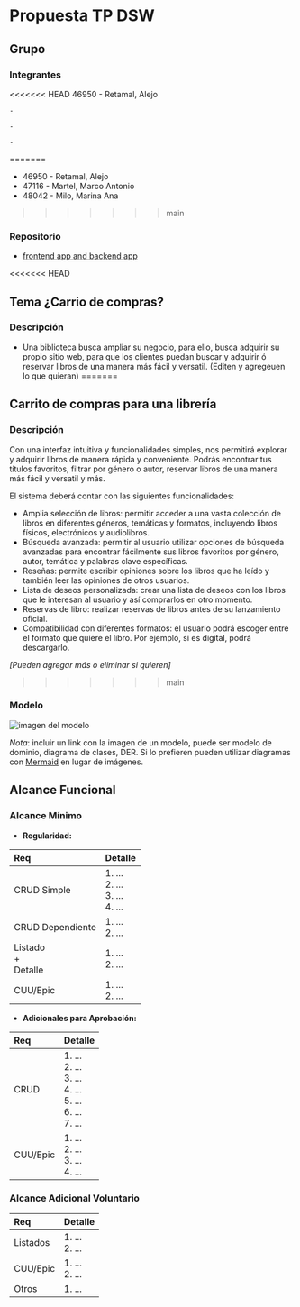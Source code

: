 # Propuesta TP DSW

## Grupo 
### Integrantes

<<<<<<< HEAD
    46950 - Retamal, Alejo

    -

    -

    -

=======
* 46950 - Retamal, Alejo
* 47116 - Martel, Marco Antonio
* 48042 - Milo, Marina Ana

>>>>>>> main
### Repositorio

* [frontend app and backend app](https://github.com/AlejoRetamal/Trabajo-Pr-ctico---DdS) 

<<<<<<< HEAD
## Tema ¿Carrio de compras?
### Descripción

 - Una biblioteca busca ampliar su negocio, para ello, busca adquirir su propio sitío web, para que los clientes puedan buscar y adquirir ó reservar libros de una manera más fácil y versatil. (Editen y agregeuen lo que quieran)
=======
## Carrito de compras para una librería
### Descripción

<!-- Cuando un cliente visita la página web, puede explorar el catálogo de libros filtrándolos por formato, género, autor y otros criterios relevantes. Al hacer clic sobre uno, se muestra una descripción detallada y reseñas de usuarios. El cliente puede agregarlo a su lista de deseos, reservarlo antes de su lanzamiento oficial o añadirlo al carrito para consultar métodos de pago. Después de la compra, se envía un comprobante por email con los detalles del pago y la fecha estimada de entrega o retiro. -->

Con una interfaz intuitiva y funcionalidades simples, nos permitirá explorar y adquirir libros de manera rápida y conveniente. Podrás encontrar tus títulos favoritos, filtrar por género o autor, reservar libros de una manera más fácil y versatil y más. 

El sistema deberá contar con las siguientes funcionalidades:

* Amplia selección de libros: permitir acceder a una vasta colección de libros en diferentes géneros, temáticas y formatos, incluyendo libros físicos, electrónicos y audiolibros.
* Búsqueda avanzada: permitir al usuario utilizar opciones de búsqueda avanzadas para encontrar fácilmente sus libros favoritos por género, autor, temática y palabras clave específicas.
* Reseñas: permite escribir opiniones sobre los libros que ha leído y también leer las opiniones de otros usuarios.
* Lista de deseos personalizada: crear una lista de deseos con los libros que le interesan al usuario y así comprarlos en otro momento.
* Reservas de libro: realizar reservas de libros antes de su lanzamiento oficial.
* Compatibilidad con diferentes formatos: el usuario podrá escoger entre el formato que quiere el libro. Por ejemplo, si es digital, podrá descargarlo.

*[Pueden agregar más o eliminar si quieren]*
>>>>>>> main

### Modelo
![imagen del modelo]()

*Nota*: incluir un link con la imagen de un modelo, puede ser modelo de dominio, diagrama de clases, DER. Si lo prefieren pueden utilizar diagramas con [Mermaid](https://mermaid.js.org) en lugar de imágenes.

## Alcance Funcional 

<!-- Edité las tablas para que sean para un grupo de 4 integrantes -->

### Alcance Mínimo
- **Regularidad:**

|Req|Detalle|
|:-|:-|
|CRUD Simple|1. ...<br>2. ...<br>3. ...<br>4. ...|
|CRUD Dependiente|1. ...<br>2. ...|
|Listado<br>+<br>Detalle| 1. ...<br> 2. ...|
|CUU/Epic|1. ...<br>2. ...|


- **Adicionales para Aprobación:**

|Req|Detalle|
|:-|:-|
|CRUD |1. ...<br>2. ...<br>3. ...<br>4. ...<br>5. ...<br>6. ...<br>7. ...|
|CUU/Epic|1. ...<br>2. ...<br>3. ...<br>4. ...|


### Alcance Adicional Voluntario

<!--- Es opcional, pero ayuda a que la funcionalidad del sistema esté completa y será considerado en la nota en función de su complejidad y esfuerzo --->

|Req|Detalle|
|:-|:-|
|Listados|1. ...<br>2. ...|
|CUU/Epic|1. ...<br>2. ...|
|Otros|1. ...|
